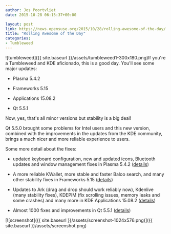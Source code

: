 ```yaml
---
author: Jos Poortvliet
date: 2015-10-28 06:15:37+00:00

layout: post
link: https://news.opensuse.org/2015/10/28/rolling-awesome-of-the-day/
title: "Rolling Awesome of the Day"
categories:
- Tumbleweed
---
```

![tumbleweed]({{ site.baseurl }}/assets/tumbleweed1-300x180.png)If you're a Tumbleweed and KDE aficionado, this is a good day. You'll see some major updates:



	
  * Plasma 5.4.2

	
  * Frameworks 5.15

	
  * Applications 15.08.2

	
  * Qt 5.5.1


Now, yes, that's all minor versions but stability is a big deal!

Qt 5.5.0 brought some problems for Intel users and this new version, combined with the improvements in the updates from the KDE community, brings a much nicer and more reliable experience to users.

<!-- more -->Some more detail about the fixes:

	
  * updated keyboard configuration, new and updated icons, Bluetooth updates and window management fixes in Plasma 5.4.2 ([details](https://www.kde.org/announcements/plasma-5.4.2.php))

	
  * A more reliable KWallet, more stable and faster Baloo search, and many other stability fixes in Frameworks 5.15 ([details](https://www.kde.org/announcements/kde-frameworks-5.15.0.php))

	
  * Updates to Ark (drag and drop should work reliably now), Kdenlive (many stability fixes), KDEPIM (fix scrolling issues, memory leaks and some crashes) and many more in KDE Applications 15.08.2 ([details](https://www.kde.org/announcements/announce-applications-15.08.2.php))

	
  * Almost 1000 fixes and improvements in Qt 5.5.1 ([details](https://blog.qt.io/blog/2015/10/15/qt-5-5-1-released/))


[![screenshot]({{ site.baseurl }}/assets/screenshot-1024x576.png)]({{ site.baseurl }}/assets/screenshot.png)		
